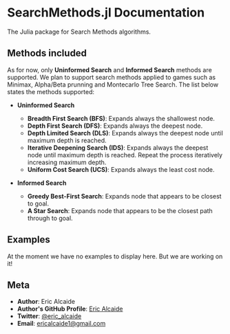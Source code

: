 # SearchMethods.jl Documentation
 
The Julia package for Search Methods algorithms.
 
## Methods included

As for now, only **Uninformed Search** and **Informed Search** methods are supported.
We plan to support search methods applied to games such as Minimax, Alpha/Beta prunning and Montecarlo Tree Search.
The list below states the methods supported:

* **Uninformed Search**

  * **Breadth First Search (BFS)**: Expands always the shallowest node.
  * **Depth First Search (DFS)**: Expands always the deepest node.
  * **Depth Limited Search (DLS)**: Expands always the deepest node until maximum depth is reached. 
  * **Iterative Deepening Search (IDS)**: Expands always the deepest node until maximum depth is reached. Repeat the process iteratively increasing maximum depth.
  * **Uniform Cost Search (UCS)**: Expands always the least cost node.

* **Informed Search** 

  * **Greedy Best-First Search**: Expands node that appears to be closest to goal. 
  * **A Star Search**: Expands node that appears to be the closest path through to goal.
 

## Examples

At the moment we have no examples to display here. But we are working on it!

 
## Meta
 
* **Author**: Eric Alcaide
* **Author's GitHub Profile**: [Eric Alcaide](https://github.com/EricAlcaide/)
* **Twitter**: [@eric_alcaide](https://twitter.com/eric_alcaide)
* **Email**: ericalcaide1@gmail.com